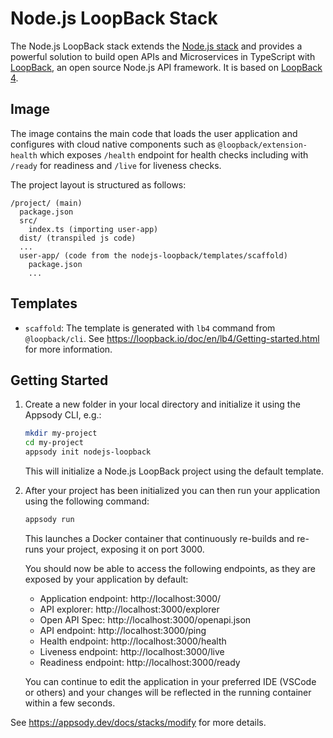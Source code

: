# Node.js LoopBack Stack

The Node.js LoopBack stack extends the [Node.js stack](../nodejs) and provides a
powerful solution to build open APIs and Microservices in TypeScript with
[LoopBack](https://loopback.io/), an open source Node.js API framework. It is
based on [LoopBack 4](https://github.com/strongloop/loopback-next).

## Image

The image contains the main code that loads the user application and configures
with cloud native components such as `@loopback/extension-health` which exposes
`/health` endpoint for health checks including with `/ready` for readiness and `/live` for liveness checks.

The project layout is structured as follows:

```
/project/ (main)
  package.json
  src/
    index.ts (importing user-app)
  dist/ (transpiled js code)
  ...
  user-app/ (code from the nodejs-loopback/templates/scaffold)
    package.json
    ...
```

## Templates

- `scaffold`: The template is generated with `lb4` command from `@loopback/cli`.
  See https://loopback.io/doc/en/lb4/Getting-started.html for more information.

## Getting Started

1. Create a new folder in your local directory and initialize it using the
   Appsody CLI, e.g.:

   ```bash
   mkdir my-project
   cd my-project
   appsody init nodejs-loopback
   ```

   This will initialize a Node.js LoopBack project using the default template.

2. After your project has been initialized you can then run your application
   using the following command:

   ```bash
   appsody run
   ```

   This launches a Docker container that continuously re-builds and re-runs your
   project, exposing it on port 3000.

   You should now be able to access the following endpoints, as they are exposed by your application by default:

      - Application endpoint: http://localhost:3000/
      - API explorer: http://localhost:3000/explorer
      - Open API Spec: http://localhost:3000/openapi.json
      - API endpoint: http://localhost:3000/ping
      - Health endpoint: http://localhost:3000/health
      - Liveness endpoint: http://localhost:3000/live
      - Readiness endpoint: http://localhost:3000/ready

   You can continue to edit the application in your preferred IDE (VSCode or
   others) and your changes will be reflected in the running container within a
   few seconds.

See https://appsody.dev/docs/stacks/modify for more details.
